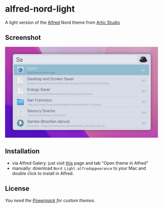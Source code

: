 # alfred-nord-light

A light version of the [Alfred](https://www.alfredapp.com) Nord theme from [Artic Studio](https://github.com/arcticicestudio/nord)

## Screenshot

![screenshot](screenshot.png)

## Installation

- via Alfred Galery: just visit [this](https://www.alfredapp.com/extras/theme/GTs6SkwSdj/) page and tab "Open theme in Alfred"
- manually: download `Nord Light.alfredappearance` to your Mac and double click to install in Alfred.

## License

_You need the [Powerpack](https://www.alfredapp.com/powerpack/) for custom themes._
